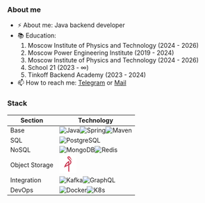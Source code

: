 ### About me

- ⚡  About me: Java backend developer
- 📚 Education:
  1. Moscow Institute of Physics and Technology (2024 - 2026)
  2. Moscow Power Engineering Institute (2019 - 2024)
  3. Moscow Institute of Physics and Technology (2024 - 2026)
  4. School 21 (2023 - ∞)
  5. Tinkoff Backend Academy (2023 - 2024)
- 📫 How to reach me: [Telegram](https://t.me/ivanuil) or [Mail](mailto:ivo-pronin@yandex.ru)

### Stack

| Section        | Technology                                                                                                                                                                                                                                                                                                   |
|----------------|--------------------------------------------------------------------------------------------------------------------------------------------------------------------------------------------------------------------------------------------------------------------------------------------------------------|
| Base           | <img src="https://github.com/get-icon/geticon/raw/master/icons/java.svg" alt="Java" height="40px"><img src="https://github.com/get-icon/geticon/raw/master/icons/spring.svg" alt="Spring" height="40px"><img src="https://github.com/get-icon/geticon/raw/master/icons/maven.svg" alt="Maven" height="40px"> |
| SQL            | <img src="https://github.com/get-icon/geticon/raw/master/icons/postgresql.svg" alt="PostgreSQL" height="40px">                                                                                                                                                                                               |
| NoSQL          | <img src="https://github.com/get-icon/geticon/raw/master/icons/mongodb.svg" alt="MongoDB" height="40px"><img src="https://github.com/get-icon/geticon/raw/master/icons/redis.svg" alt="Redis" height="40px">                                                                                                 |
| Object Storage | <img src="images/minio-icon.png" alt="MinIO" height="40px">                                                                                                                                                                                                                                                  |
| Integration    | <img src="https://github.com/get-icon/geticon/raw/master/icons/kafka.svg" alt="Kafka" height="40px"><img src="https://github.com/get-icon/geticon/raw/master/icons/graphql.svg" alt="GraphQL" height="40px">                                                                                                 |
| DevOps         | <img src="https://github.com/get-icon/geticon/raw/master/icons/docker-icon.svg" alt="Docker" height="40px"><img src="https://github.com/get-icon/geticon/raw/master/icons/kubernetes.svg" alt="K8s" height="40px">                                                                                           |
